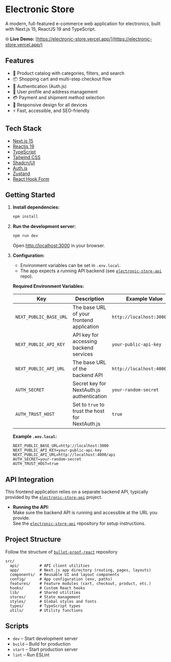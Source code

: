 # Electronic Store

A modern, full-featured e-commerce web application for electronics, built with Next.js 15, ReactJS 19 and TypeScript.

🌐 **Live Demo:** [https://electronic-store.vercel.app/](https://electronic-store.vercel.app/)

## Features

- 🛒 Product catalog with categories, filters, and search
- 📦 Shopping cart and multi-step checkout flow
- 🔐 Authentication (Auth.js)
- 🧑 User profile and address management
- 💳 Payment and shipment method selection
- 📱 Responsive design for all devices
- ⚡ Fast, accessible, and SEO-friendly

## Tech Stack

- [Next.js 15](https://nextjs.org/)
- [Reactjs 19](https://react.dev)
- [TypeScript](https://www.typescriptlang.org/)
- [Tailwind CSS](https://tailwindcss.com/)
- [Shadcn/UI](https://ui.shadcn.com/)
- [Auth.js](https://authjs.dev/)
- [Zustand](https://zustand.docs.pmnd.rs/)
- [React Hook Form](https://react-hook-form.com/)

## Getting Started

1. **Install dependencies:**

   ```bash
   npm install
   ```

2. **Run the development server:**

   ```bash
   npm run dev
   ```

   Open [http://localhost:3000](http://localhost:3000) in your browser.

3. **Configuration:**

   - Environment variables can be set in `.env.local`.
   - The app expects a running API backend (see [`electronic-store-api`](https://github.com/anhoang-agilityio/electronic-store-api) repo).

   **Required Environment Variables:**

   | Key                    | Description                                              | Example Value                  |
   |------------------------|----------------------------------------------------------|--------------------------------|
   | `NEXT_PUBLIC_BASE_URL` | The base URL of your frontend application                | `http://localhost:3000`        |
   | `NEXT_PUBLIC_API_KEY`  | API key for accessing backend services  | `your-public-api-key`          |
   | `NEXT_PUBLIC_API_URL`  | The base URL of the backend API                         | `http://localhost:4000/api`    |
   | `AUTH_SECRET`          | Secret key for NextAuth.js authentication                | `your-random-secret`           |
   | `AUTH_TRUST_HOST`      | Set to `true` to trust the host for NextAuth.js          | `true`                         |

   **Example `.env.local`:**
   ```
   NEXT_PUBLIC_BASE_URL=http://localhost:3000
   NEXT_PUBLIC_API_KEY=your-public-api-key
   NEXT_PUBLIC_API_URL=http://localhost:4000/api
   AUTH_SECRET=your-random-secret
   AUTH_TRUST_HOST=true
   ```

## API Integration

This frontend application relies on a separate backend API, typically provided by the [`electronic-store-api`](https://github.com/anhoang-agilityio/electronic-store-api) project.

- **Running the API:**  
  Make sure the backend API is running and accessible at the URL you provide.  
  See the [`electronic-store-api`](https://github.com/anhoang-agilityio/electronic-store-api) repository for setup instructions.

## Project Structure

Follow the structure of [`bullet-proof-react`](https://github.com/alan2207/bulletproof-react/blob/master/docs/project-structure.md) repository


```
src/
  api/         # API client utilities
  app/         # Next.js app directory (routing, pages, layouts)
  components/  # Reusable UI and layout components
  config/      # App configuration (env, paths)
  features/    # Feature modules (cart, checkout, product, etc.)
  hooks/       # Custom React hooks
  lib/         # Shared utilities
  stores/      # State management
  styles/      # Global styles and fonts
  types/       # TypeScript types
  utils/       # Utility functions
```

## Scripts

- `dev` – Start development server
- `build` – Build for production
- `start` – Start production server
- `lint` – Run ESLint

